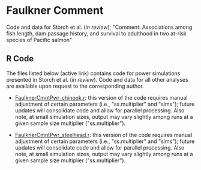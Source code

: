 # Faulkner Comment
Code and data for Storch et al. (*in review*); "Comment: Associations among fish length, dam passage history, and survival to adulthood in two at-risk species of Pacific salmon" 

## R Code
The files listed below (active link) contains code for power simulations presented in Storch et al. (*in review*).  Code and data for all other analyses are available upon request to the corresponding author.

* [FaulknerCmntPwr_chinook.r](https://github.com/FishPC/FaulknerReview/blob/main/FaulknerCmntPwr_chinook.R):  this version of the code requires manual adjustment of certain parameters (i.e., "ss.multiplier" and "sims"); future updates will consolidate code and allow for parallel processing.  Also note, at small simulation sizes, output may vary slightly among runs at a given sample size multiplier ("ss.multiplier").

* [FaulknerCmntPwr_steelhead.r](https://github.com/FishPC/FaulknerReview/blob/main/FaulknerCmntPwr_steelhead.R):  this version of the code requires manual adjustment of certain parameters (i.e., "ss.multiplier" and "sims"); future updates will consolidate code and allow for parallel processing.  Also note, at small simulation sizes, output may vary slightly among runs at a given sample size multiplier ("ss.multiplier").
